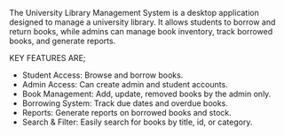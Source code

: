The University Library Management System is a desktop application designed to manage a university library. It allows students to borrow and return books, while admins can manage book inventory, track borrowed books, and generate reports.

KEY FEATURES ARE;
- Student Access: Browse and borrow books.
- Admin Access: Can create admin and student accounts.
- Book Management: Add, update, removed books by the admin only.
- Borrowing System: Track due dates and overdue books.
- Reports: Generate reports on borrowed books and stock.
- Search & Filter: Easily search for books by title, id, or category.

